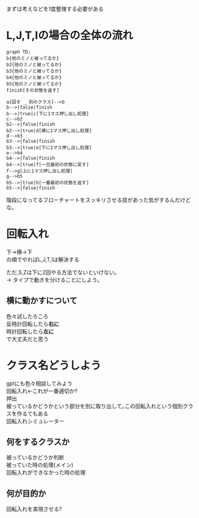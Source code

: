 まずは考えなどを1度整理する必要がある

# L,J,T,Iの場合の全体の流れ
```mermaid
graph TD;
b{他のミノと被ってるか}
b2{他のミノと被ってるか}
b3{他のミノと被ってるか}
b4{他のミノと被ってるか}
b5{他のミノと被ってるか}
finish[その状態を返す]

a[回す _ 別のクラス]-->b
b-->|false|finish
b-->|true|c[下に1マス押し出し処理]
c-->b2
b2-->|false|finish
b2-->|true|d[横に1マス押し出し処理]
d-->b3
b3-->|false|finish
b3-->|true|e[下に1マス押し出し処理]
e-->b4
b4-->|false|finish
b4-->|true|f[一旦最初の状態に戻す]
f-->g[上に1マス押し出し処理]
g-->b5
b5-->|true|h[一番最初の状態を返す]
b5-->|false|finish
```

階段になってるフローチャートをスッキリさせる技があった気がするんだけどな｡

# 回転入れ
下->横->下  
の順でやればL,J,T,Iは解決する  

ただ,S,Zは下に2回やる方法でないといけない｡  
-> タイプで動きを分けることにしよう｡  

## 横に動かすについて
色々試したろころ  
反時計回転したら**右に**  
時計回転したら**左に**  
で大丈夫だと思う

# クラス名どうしよう
gptにも色々相談してみよう  
回転入れ<-これが一番適切か?  
押出  
被っているかどうかという部分を別に取り出して｡この回転入れという個別クラスを作るてもある  
回転入れシミュレーター  

## 何をするクラスか  
被っているかどうか判断  
被っていた時の処理(メイン)  
回転入れができなかった時の処理  

## 何が目的か
回転入れを実現させる?

